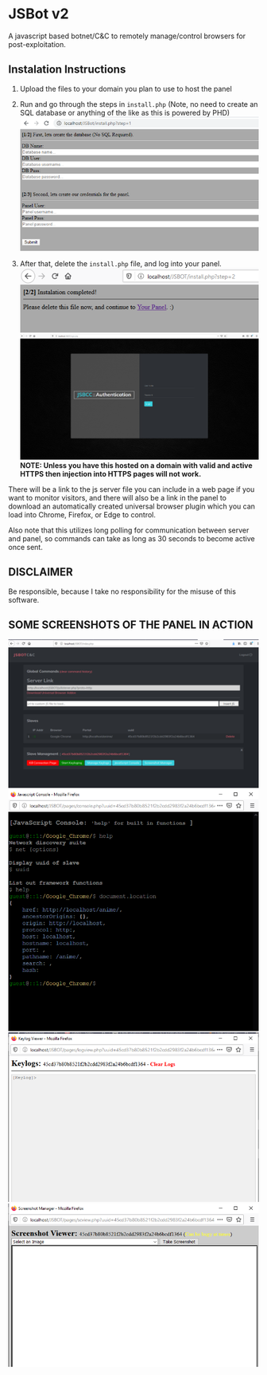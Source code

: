 # JSBot v2
A javascript based botnet/C&amp;C to remotely manage/control browsers for post-exploitation.


Instalation Instructions
------------------------
1. Upload the files to your domain you plan to use to host the panel
2. Run and go through the steps in ``install.php`` (Note, no need to create an SQL database or anything of the like as this is powered by PHD)
![Image description](Docs/install.PNG)

3. After that, delete the ``install.php`` file, and log into your panel.
![Image description](Docs/install_done.PNG)
![Image description](Docs/login.PNG)
<b>NOTE: Unless you have this hosted on a domain with valid and active HTTPS then injection into HTTPS pages will not work.</b>

There will be a link to the js server file you can include in a web page if you want to monitor visitors, and there will also be a link in the panel to download an automatically created universal browser plugin which you can load into Chrome, Firefox, or Edge to control.

Also note that this utilizes long polling for communication between server and panel, so commands can take as long as 30 seconds to become active once sent.

DISCLAIMER
----------
Be responsible, because I take no responsibility for the misuse of this software.


SOME SCREENSHOTS OF THE PANEL IN ACTION
---------------------------------------
![Image description](Docs/main.PNG)
![Image description](Docs/Terminal.PNG)
![Image description](Docs/manage_keylogs.PNG)
![Image description](Docs/screenshot_manager.PNG)
